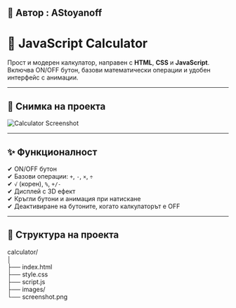 ## 👤 Автор : AStoyanoff

# 🧮 JavaScript Calculator

Прост и модерен калкулатор, направен с **HTML**, **CSS** и **JavaScript**.  
Включва ON/OFF бутон, базови математически операции и удобен интерфейс с анимации.

---

## 📸 Снимка на проекта
![Calculator Screenshot](https://github.com/user-attachments/assets/835ccc11-e381-4aa0-93df-8c6ca358c672)


  

---

## ✨ Функционалност

✔ ON/OFF бутон  
✔ Базови операции: `+`, `-`, `×`, `÷`  
✔ `√` (корен), `%`, `+/-`  
✔ Дисплей с 3D ефект  
✔ Кръгли бутони и анимация при натискане  
✔ Деактивиране на бутоните, когато калкулаторът е OFF  

---

## 📂 Структура на проекта

  calculator/  
│  
├── index.html  
├── style.css  
├── script.js   
├── images/  
└── screenshot.png  
